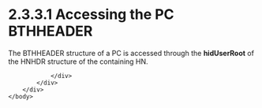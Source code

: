 <html dir="LTR" xmlns:mshelp="http://msdn.microsoft.com/mshelp" xmlns:ddue="http://ddue.schemas.microsoft.com/authoring/2003/5" xmlns:xlink="http://www.w3.org/1999/xlink" xmlns:tool="http://www.microsoft.com/tooltip">
    <head>
        <meta http-equiv="Content-Type" content="text/html; CHARSET=utf-8"></meta>
        <meta name="save" content="history"></meta>
        <title>2.3.3.1 Accessing the PC BTHHEADER</title>
        <xml>
            <mshelp:toctitle title="2.3.3.1 Accessing the PC BTHHEADER"></mshelp:toctitle>
            <mshelp:rltitle title="[MS-PST]: Accessing the PC BTHHEADER"></mshelp:rltitle>
            <mshelp:keyword index="A" term="dbd9b0b5-84fa-435a-ba1d-67790d358c41"></mshelp:keyword>
            <mshelp:attr name="DCSext.ContentType" value="open specification"></mshelp:attr>
            <mshelp:attr name="AssetID" value="dbd9b0b5-84fa-435a-ba1d-67790d358c41"></mshelp:attr>
            <mshelp:attr name="TopicType" value="kbRef"></mshelp:attr>
            <mshelp:attr name="DCSext.Title" value="[MS-PST]: Accessing the PC BTHHEADER" />
        </xml>
    </head>
    <body>
        <div id="header">
            <h1 class="heading">2.3.3.1 Accessing the PC BTHHEADER</h1>
        </div>
        <div id="mainSection">
            <div id="mainBody">
                <div id="allHistory" class="saveHistory"></div>
                <div id="sectionSection0" class="section" name="collapseableSection">
                    

<p>The BTHHEADER structure of a PC is accessed through the <b>hidUserRoot</b>
of the HNHDR structure of the containing HN.</p>


                </div>
            </div>
        </div>
    </body>
</html>